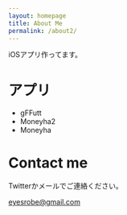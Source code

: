 ```yaml
---
layout: homepage
title: About Me
permalink: /about2/
---
```


iOSアプリ作ってます。

# アプリ

* gFFutt
* Moneyha2
* Moneyha


# Contact me

Twitterかメールでご連絡ください。

[eyesrobe@gmail.com](mailto:eyesrobe@gmail.com)
